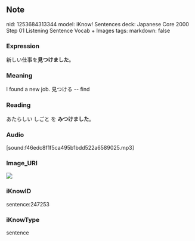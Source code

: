 ## Note
nid: 1253684313344
model: iKnow! Sentences
deck: Japanese Core 2000 Step 01 Listening Sentence Vocab + Images
tags: 
markdown: false

### Expression
<!DOCTYPE html>
<title></title>
新しい仕事を<b>見つけました</b>。



### Meaning
I found a new job.
見つける -- find

### Reading
<!DOCTYPE html>
<title></title>
あたらしい しごと を <b>みつけました</b>。



### Audio
[sound:f46edc8f1f5ca495b1bdd522a6589025.mp3]

### Image_URI
<!DOCTYPE html>
<title></title>
<img src="3ce3db80d37d4902cdafa8ecde0667f8.jpg">



### iKnowID
sentence:247253

### iKnowType
sentence
